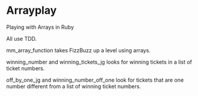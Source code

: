 # Arrayplay
Playing with Arrays in Ruby

All use TDD.

mm_array_function takes FizzBuzz up a level using arrays.

winning_number and winning_tickets_jg looks for winning tickets in a list of ticket numbers.

off_by_one_jg and winning_number_off_one look for tickets that are one number different from a list of winning ticket numbers.
